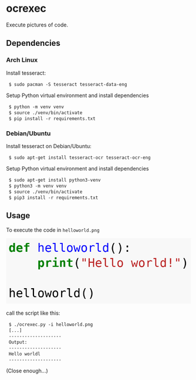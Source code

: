 # ocrexec

Execute pictures of code.

## Dependencies

### Arch Linux
Install tesseract:
```
 $ sudo pacman -S tesseract tesseract-data-eng
```

Setup Python virtual environment and install dependencies
```
 $ python -m venv venv
 $ source ./venv/bin/activate
 $ pip install -r requirements.txt
```

### Debian/Ubuntu
Install tesseract on Debian/Ubuntu:
```
 $ sudo apt-get install tesseract-ocr tesseract-ocr-eng
```

Setup Python virtual environment and install dependencies
```
 $ sudo apt-get install python3-venv
 $ python3 -m venv venv
 $ source ./venv/bin/activate
 $ pip3 install -r requirements.txt
```

## Usage

To execute the code in `helloworld.png`

![](helloworld.png)

call the script like this:

```
 $ ./ocrexec.py -i helloworld.png
 [...]
 --------------------
 Output:
 --------------------
 Hello worldl
 --------------------
```
(Close enough...)
